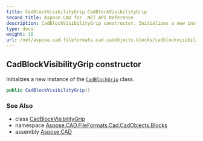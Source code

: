 ```yaml
---
title: CadBlockVisibilityGrip.CadBlockVisibilityGrip
second_title: Aspose.CAD for .NET API Reference
description: CadBlockVisibilityGrip constructor. Initializes a new instance of the CadBlockGrip class
type: docs
weight: 10
url: /net/aspose.cad.fileformats.cad.cadobjects.blocks/cadblockvisibilitygrip/cadblockvisibilitygrip/
---
```

## CadBlockVisibilityGrip constructor

Initializes a new instance of the [`CadBlockGrip`](../../cadblockgrip/) class.

```csharp
public CadBlockVisibilityGrip()
```

### See Also

* class [CadBlockVisibilityGrip](../)
* namespace [Aspose.CAD.FileFormats.Cad.CadObjects.Blocks](../../cadblockvisibilitygrip/)
* assembly [Aspose.CAD](../../../)


